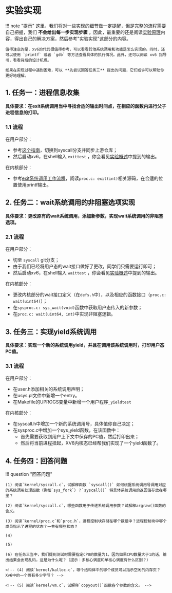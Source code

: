 # 实验实现
!!! note "提示"
    这里，我们将对一些实现的细节做一定提醒，但是完整的流程需要自己把握，我们 **不会给出每一步实现步骤** 。因此，最重要的还是阅读[实验原理](../part2)内容，得出自己的解决方案，然后参考"实验实现"这部分的内容。

    值得注意的是，xv6的代码很值得参考，可以看看其他系统调用和功能是怎么实现的。同时，还可以使用 `printf` 或者 `gdb` 等方法查看具体的执行情况。此外，还可以阅读 xv6 指导书，看看背后的设计机理。
    
    如果在实现过程中遇到困难，可以 **先尝试回答任务三** 提出的问题，它们或许可以帮助你更好地理解。

## 1. 任务一：进程信息收集

**具体要求：在exit系统调用当中寻找合适的输出时间点，在相应的函数内进行父子进程信息的打印。**

### 1.1 流程

在用户部分：

- 参考[这个指南](../../tools/#31)，切换到syscall分支并同步上游仓库；
- 然后启动xv6，在shell输入 `exittest` ，你会看见[实验概述](../part1/#322)中提到的输出。

在内核部分：

- 参考[exit系统调用工作流程](../part2/#3)，阅读`proc.c: exit(int)`相关源码，在合适的位置使用printf输出。

## 2. 任务二：wait系统调用的非阻塞选项实现

**具体要求：更改原有的wait系统调用，添加新参数，实现wait系统调用的非阻塞选项。**

### 2.1 流程

在用户部分：

- 切至 `syscall` git分支；
- 由于我们已经将用户态的wait接口做好了更改，同学们只需要运行即可；
- 然后启动xv6，在shell输入 `waittest` ，你会看见[实验概述](../part1/#33)中提到的输出。

在内核部分：

- 更改内核部分的wait接口定义（在`defs.h`中），以及相应的函数接口（`proc.c: wait(uint64)`）；
- 在`sysproc.c: sys_wait(void)`函数中获取用户态传入的新参数；
- 在`proc.c: wait(uint64, int)`中实现非阻塞逻辑。

## 3. 任务三：实现yield系统调用

**具体要求：实现一个新的系统调用yield，并且在调用该系统调用时，打印用户态PC值。**

### 3.1 流程 

在用户部分：

- 在user.h添加相关的系统调用声明；
- 在usys.pl文件中新增一个entry。
- 在Makefile的UPROGS变量中新增一个用户程序`_yieldtest`

在内核部分：

- 在syscall.h中增加一个新的系统调用号，具体值你自己决定；
- 在sysproc.c中增加一个sys_yield函数，在该函数中：
  - 首先需要获取到用户上下文中保存的PC值，然后打印出来；
  - 然后将当前进程挂起，XV6内核态已经帮我们实现了一个yield函数了。


## 4. 任务四：回答问题

!!! question  "回答问题"
    

    (1) 阅读`kernel/syscall.c`，试解释函数 `syscall()` 如何根据系统调用号调用对应的系统调用处理函数（例如`sys_fork`）？`syscall()` 将具体系统调用的返回值存放在哪里？
    
    (2) 阅读`kernel/syscall.c`，哪些函数用于传递系统调用参数？试解释argraw()函数的含义。
    
    (3) 阅读`kernel/proc.c`和`proc.h`，进程控制块存储在哪个数组中？进程控制块中哪个成员指示了进程的状态？一共有哪些状态？

    (4)
    
    (5)

    (6) 在任务三当中，我们提到测试时需要指定CPU的数量为1，因为如果CPU数量大于1的话，输出结果会出现乱码，这是为什么呢？（提示：多核心调度和单核心调度有什么区别？）
    
    <!-- (4) 阅读`kernel/kalloc.c`，哪个结构体中的哪个成员可以指示空闲的内存页？Xv6中的一个页有多少字节？ -->
    
    <!-- (5) 阅读`kernel/vm.c`，试解释`copyout()`函数各个参数的含义。 -->


​      